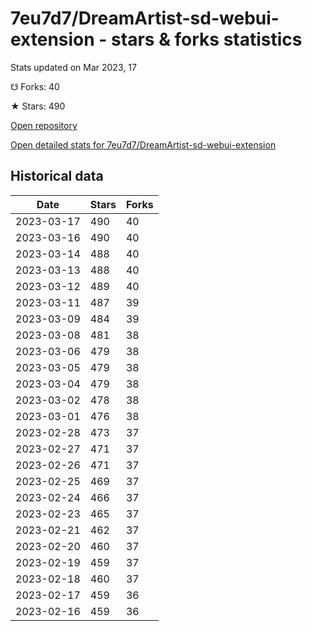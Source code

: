 # 7eu7d7/DreamArtist-sd-webui-extension - stars & forks statistics

Stats updated on Mar 2023, 17

☋ Forks: 40

★ Stars: 490

[Open repository](https://github.com/7eu7d7/DreamArtist-sd-webui-extension)

[Open detailed stats for 7eu7d7/DreamArtist-sd-webui-extension](https://reviewgithub.com/rep/7eu7d7/DreamArtist-sd-webui-extension)

## Historical data
| Date | Stars | Forks |
|------|-------|-------|
| 2023-03-17 | 490 | 40 | 
| 2023-03-16 | 490 | 40 | 
| 2023-03-14 | 488 | 40 | 
| 2023-03-13 | 488 | 40 | 
| 2023-03-12 | 489 | 40 | 
| 2023-03-11 | 487 | 39 | 
| 2023-03-09 | 484 | 39 | 
| 2023-03-08 | 481 | 38 | 
| 2023-03-06 | 479 | 38 | 
| 2023-03-05 | 479 | 38 | 
| 2023-03-04 | 479 | 38 | 
| 2023-03-02 | 478 | 38 | 
| 2023-03-01 | 476 | 38 | 
| 2023-02-28 | 473 | 37 | 
| 2023-02-27 | 471 | 37 | 
| 2023-02-26 | 471 | 37 | 
| 2023-02-25 | 469 | 37 | 
| 2023-02-24 | 466 | 37 | 
| 2023-02-23 | 465 | 37 | 
| 2023-02-21 | 462 | 37 | 
| 2023-02-20 | 460 | 37 | 
| 2023-02-19 | 459 | 37 | 
| 2023-02-18 | 460 | 37 | 
| 2023-02-17 | 459 | 36 | 
| 2023-02-16 | 459 | 36 | 

